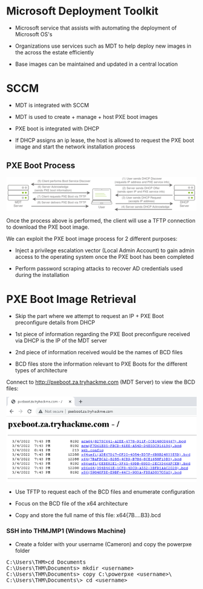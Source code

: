 # Microsoft Deployment Toolkit

- Microsoft service that assists with automating the deployment of Microsoft OS's

- Organizations use services such as MDT to help deploy new images in the across the estate efficiently

- Base images can be maintained and updated in a central location

# SCCM

- MDT is integrated with SCCM

- MDT is used to create + manage + host PXE boot images

- PXE boot is integrated with DHCP

- If DHCP assigns an ip lease, the host is allowed to request the PXE boot image and start the network installation process

## PXE Boot Process
![Alt text](<../../Images/PXE Boot Process.png>)

Once the process above is performed, the client will use a TFTP connection to download the PXE boot image.

We can exploit the PXE boot image process for 2 different purposes:

- Inject a privilege escalation vector (Local Admin Account) to gain admin access to the operating system once the PXE boot has been completed

- Perform password scraping attacks to recover AD credentials used during the installation

# PXE Boot Image Retrieval

- Skip the part where we attempt to request an IP + PXE Boot preconfigure details from DHCP

- 1st piece of information regarding the PXE Boot preconfigure received via DHCP is the IP of the MDT server

- 2nd piece of information received would be the names of BCD files

- BCD files store the information relevant to PXE Boots for the different types of architecture

Connect to http://pxeboot.za.tryhackme.com (MDT Server) to view the BCD files:

![Alt text](<../../Images/BCD Files.png>)

- Use TFTP to request each of the BCD files and enumerate configuration

- Focus on the BCD file of the x64 architecture

- Copy and store the full name of this file: x64{7B....B3}.bcd

### SSH into THMJMP1 (Windows Machine)

- Create a folder with your username (Cameron) and copy the powerpxe folder

<pre>
C:\Users\THM>cd Documents
C:\Users\THM\Documents> mkdir &lt;username&gt;
C:\Users\THM\Documents> copy C:\powerpxe &lt;username&gt;\
C:\Users\THM\Documents\> cd &lt;username&gt;
</pre>